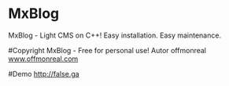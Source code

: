 # MxBlog
MxBlog - Light CMS on C++! Easy installation. Easy maintenance.

#Copyright
MxBlog  - Free for personal use!
Autor offmonreal
www.offmonreal.com

#Demo
http://false.ga


